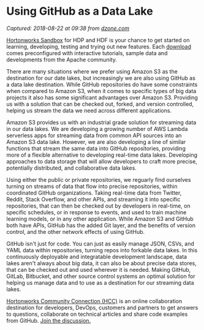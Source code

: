 # Using GitHub as a Data Lake

_Captured: 2018-08-22 at 09:38 from [dzone.com](https://dzone.com/articles/using-github-as-a-data-lake?edition=387221&utm_source=Daily%20Digest&utm_medium=email&utm_campaign=Daily%20Digest%202018-08-20)_

[Hortonworks Sandbox](https://dzone.com/go?i=285437&u=https%3A%2F%2Fhortonworks.com%2Fproducts%2Fsandbox%2F%3Futm_campaign%3Ddzonepre%2Fpostroll%26utm_medium%3Ddisplay%26apos%3B%26utm_source%3Ddzone%26utm_id%3D2216633) for HDP and HDF is your chance to get started on learning, developing, testing and trying out new features. Each [download](https://dzone.com/go?i=285437&u=https%3A%2F%2Fhortonworks.com%2Fproducts%2Fsandbox%2F%3Futm_campaign%3Ddzonepre%2Fpostroll%26utm_medium%3Ddisplay%26apos%3B%26utm_source%3Ddzone%26utm_id%3D2216633) comes preconfigured with interactive tutorials, sample data and developments from the Apache community.

There are many situations where we prefer using Amazon S3 as the destination for our date lakes, but increasingly we are also using GitHub as a data lake destination. While GitHub repositories do have some constraints when compared to Amazon S3, when it comes to specific types of big data projects it also has some significant advantages over Amazon S3. Providing us with a solution that can be checked out, forked, and version controlled, helping us stream the data we need across different applications.

Amazon S3 provides us with an industrial grade solution for streaming data in our data lakes. We are developing a growing number of AWS Lambda serverless apps for streaming data from common API sources into an Amazon S3 data lake. However, we are also developing a line of similar functions that stream the same data into GitHub repositories, providing more of a flexible alternative to developing real-time data lakes. Developing approaches to data storage that will allow developers to craft more precise, potentially distributed, and collaborative data lakes.

Using either the public or private repositories, we reguarly find ourselves turning on streams of data that flow into precise repositories, within coordinated GitHub organizations. Taking real-time data from Twitter, Reddit, Stack Overflow, and other APIs, and streaming it into specific repositories, that can then be checked out by developers in real-time, on specific schedules, or in response to events, and used to train machine learning models, or in any other application. While Amazon S3 and GitHub both have APIs, GitHub has the added Git layer, and the benefits of version control, and the other network effects of using GitHub.

GitHub isn't just for code. You can just as easily manage JSON, CSVs, and YAML data within repositories, turning repos into forkable data lakes. In this continuously deployable and integratable development landscape, data lakes aren't always about big data, it can also be about precise data stores, that can be checked out and used wherever it is needed. Making GitHub, GitLab, Bitbucket, and other source control systems an optimal solution for helping us manage data and to use as a destination for our streaming data lakes.

[Hortonworks Community Connection (HCC)](https://dzone.com/go?i=293443&u=https%3A%2F%2Fcommunity.hortonworks.com%2Findex.html%3Futm_campaign%3Ddzonepre%2Fpostrollv2%26utm_medium%3D3rd-party-resource%26utm_source%3Ddzone%26utm_id%3D2307295) is an online collaboration destination for developers, DevOps, customers and partners to get answers to questions, collaborate on technical articles and share code examples from GitHub. [Join the discussion.](https://dzone.com/go?i=293443&u=https%3A%2F%2Fcommunity.hortonworks.com%2Findex.html%3Futm_campaign%3Ddzonepre%2Fpostrollv2%26utm_medium%3D3rd-party-resource%26utm_source%3Ddzone%26utm_id%3D2307295)
